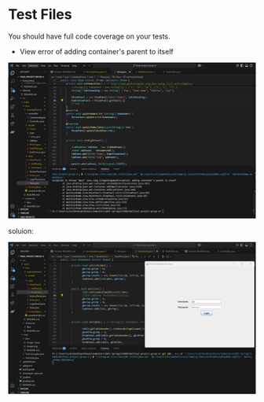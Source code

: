 # Test Files

You should have full code coverage on your tests. 

- View error of adding container's parent to itself

![alt text](image.png)

soluion:

![alt text](image-2.png)
